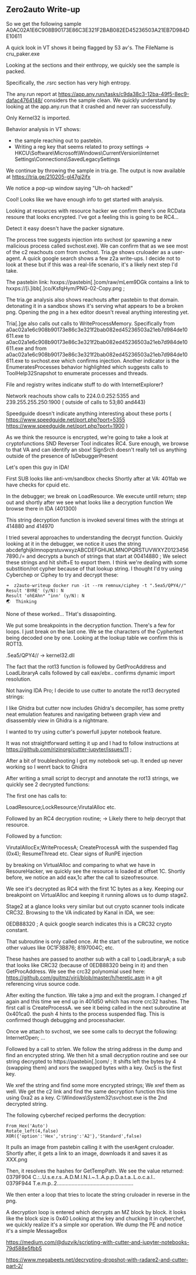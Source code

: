 ## Zero2auto Write-up

So we get the following sample A0AC02A1E6C908B90173E86C3E321F2BAB082ED45236503A21EB7D984DE10611

A quick look in VT shows it being flagged by 53 av's. The FileName is cru_paker.exe

Looking at the sections and their enthropy, we quickly see the sample is packed.

Specifically, the .rsrc section has very high entropy.

The any.run report at https://app.any.run/tasks/c9da38c3-12ba-49f5-8ec9-dafac4764148/ considers the sample clean. We quickly understand by looking at the app.any.run that it crashed and never ran successfully.

Only Kernel32 is imported.

Behavior analysis in VT shows:
- the sample reaching out to pastebin.
- Writing a reg key that seems related to proxy settings ->  HKCU\Software\Microsoft\Windows\CurrentVersion\Internet Settings\Connections\SavedLegacySettings 


We continue by throwing the sample in tria.ge.
The output is now available at https://tria.ge/210205-gl47gj2jfx

We notice a pop-up window saying "Uh-oh hacked!"

Cool! Looks like we have enough info to get started with analysis.

Looking at resources with resource hacker we confirm there's one RCData resoure that looks encrypted. I've got a feeling this is going to be RC4...

Detect it easy doesn't have the packer signature.


The process tree suggests injection into svchost (or spawning a new malicious process called svchost.exe). We can confirm that as we see most of the c2 reachouts com from svchost.
Tria.ge shows cruloader as a user-agent. A quick google search shows a few z2a write-ups. I decide not to look at these but if this was a real-life scenario, it's a likely next step I'd take.

The pastebin link: hxxps://pastebin[.]com/raw/mLem9DGk contains a link to hxxps://[i.]ibb[.]co/KsfqHym/PNG-02-Copy.png ; 

The tria.ge analysis also shows reachouts after pastebin to that domain. detonating it in a sandbox shows it's serving what appears to be a broken png.
Opening the png in a hex editor doesn't reveal anything interesting yet.


Tria[.]ge also calls out calls to WriteProcessMemory.
Specifically from a0ac02a1e6c908b90173e86c3e321f2bab082ed45236503a21eb7d984de10611.exe to a0ac02a1e6c908b90173e86c3e321f2bab082ed45236503a21eb7d984de10611.exe and from 
a0ac02a1e6c908b90173e86c3e321f2bab082ed45236503a21eb7d984de10611.exe to svchost.exe which confirms injection. Another indicator is the EnumeratesProcesses behavior highlighted which suggests calls to ToolHelp32Snapshot to enumerate processes and threads.

File and registry writes indicatw stuff to do with InternetExplorer?

Network reachouts show calls to  224.0.0.252:5355 and 239.255.255.250:1900 ( outside of calls to 53;80 and443)

Speedguide doesn't indicate anything interesting about these ports ( https://www.speedguide.net/port.php?port=5355  https://www.speedguide.net/port.php?port=1900 )

As we think the resource is encrypted, we're going to take a look at cryptofunctions SND Reverser Tool indicates RC4. Sure enough, we browse to that VA and can identify an sbox!
SignSrch doesn't really tell us anything outside of the presence of IsDebuggerPresent


Let's open this guy in IDA!


First SUB looks like anti-vm/sandbox checks
Shortly after at VA: 401fab we have checks for cpuid etc.

In the debugger; we break on LoadResource. We execute untill return; step out and shortly after we see what looks like a decryption function
We browse there in IDA (401300)

This string decryption function is invoked several times with the strings at 414880 and 414970

I tried several approaches to understanding the decrypt function. Quickly looking at it in the debugger, we notice it uses the string abcdefghijklmnopqrstuvwxyzABCDEFGHIJKLMNOPQRSTUVWXYZ01234567890./= and decrypts a bunch of strings that start at 00414880 ; We select these strings and hit shift+E to export them. I think we're dealing with some substition/rot cypher because of that lookup string. I thought I'd try using Cyberchep or Ciphey to try and decrypt these:

```
➜  z2auto-writeup docker run -it --rm remnux/ciphey -t ".5ea5/QPY4//"
Result 'BYRE' (y/N): N
Result 'ohEAhn* "inn' (y/N): N
🌏  Thinking
```

None of these worked... THat's dissapointing.

We put some breakpoints in the decryption function. There's a few for loops. I just break on the last one. We se the characters of the Cyphertext being decoded one by one. Looking at the lookup table we confirm this is ROT13.

.5ea5/QPY4// -> kernel32.dll

The fact that the rot13 function is followed by GetProcAddress and LoadLibraryA calls followed by call eax/ebx.. confirms dynamic import resolution.

Not having IDA Pro; I decide to use cutter to anotate the rot13 decrypted strings:

I like Ghidra but cutter now includes Ghidra's decompiler, has some pretty neat emulation features and navigating between graph view and disassembly view in Ghidra is a nightmare.

I wanted to try using cutter's powerfull jupyter notebook feature.

It was not straightforward setting it up and I had to follow instructions at https://github.com/rizinorg/cutter-jupyter/issues/11 ;


After a bit of troubleshooting I got my notebook set-up.
It ended up never working so I wenrt back to Ghidra

After writing a small script to decrypt and annotate the rot13 strings, we quickly see 2 decrypted functions:

The first one has calls to:

LoadResource;LockResource;VirutalAlloc etc.

Followed by an RC4 decryption routine; -> Likely there to help decrypt that resource.

Followed by a function:

VirutalAllocEx;WriteProcessA; CreateProcessA with the suspended flag (0x4); ResumeThread etc.
Clear signs of RunPE injection

by breaking on VirtualAlloc and comparing to what we have in ResoureHacker, we quickly see the resource is loaded at offset 1C. Shortly before, we notice an add eax,1c after the call to sizeofresource. 

We see it's decrypted as RC4 with the first 1C bytes as a key. Keeping our breakpoint on VirtualAlloc and keeping it running allows us to dump stage2.

Stage2 at a glance looks very similar but out crypto scanner tools indicate CRC32.
Browsing to the VA indicated by Kanal in IDA, we see:

0EDB88320 ; A quick google search indicates this is a CRC32 crypto constant.

That subroutine is only called once.
At the start of the subroutine, we notice other values like 0C1F3B876; 8197004C; etc.

These hashes are passed to another sub with a call to LoadLibraryA; a sub that looks like CRC32 (because of 0EDB88320 being in it) and then GetProcAddress.
We see the crc32 polynomial used here: https://github.com/guitmz/virii/blob/master/h/heretic.asm in a git referencing virus source code.

After exiting the function. We take a jmp and exit the program. I changed zf again and this time we end up in 401d50 which has more crc32 hashes.
The first call is CreateProcessA.
we see it being called in the next subroutine at 0x401ca0. the push 4 hints to the process suspended flag. This is confirmed though debugging and processhacker.

Once we attach to svchost, we see some calls to decrypt the following:
InternetOpen; ...

Followed by a call to strlen. We follow the string address in the dump and find an encrypted string.
We then hit a small decryption routine and see our string decrypted to https://pastebin[.]com/ ; It shifts left the bytes by 4 (swapping them) and xors the swapped bytes with a key.
0xc5 is the first key.

We xref the string and find some more encrypted strings; We xref them as well. We get the c2 link and find the same decryption function this time using 0xa2 as a key.
C:\Windows\System32\svchost.exe is the 2nd decrypted string.

The following cyberchef reciped performs the decryption:

```
From_Hex('Auto')
Rotate_left(4,false)
XOR({'option':'Hex','string':'A2'},'Standard',false)
```
It pulls an image from pastebin calling it with the userAgent cruloader. Shortly after, it gets a link to an image, downloads it and saves it as XXX.png

Then, it resolves the hashes for GetTempPath. We see the value returned: 0379F904  C.:.\.U.s.e.r.s.\.A.D.M.I.N.I.~.1.\.A.p.p.D.a.t.a.\.L.o.c.a.l.\.  
0379F944  T.e.m.p.\.2.\...................................................  


We then enter a loop that tries to locate the string cruloader in reverse in the png.

A decryption loop is entered which decrypts an MZ block by block. it looks like the block size is 0x40
Looking at the key and chucking it in cyberchef, we quickly realize it's a simple xor operation.
We dump the PE and notice it's a simple MessageBox

https://medium.com/@duzvik/scripting-with-cutter-and-jupyter-notebooks-79d588e5fbb5


https://www.megabeets.net/decrypting-dropshot-with-radare2-and-cutter-part-2/
